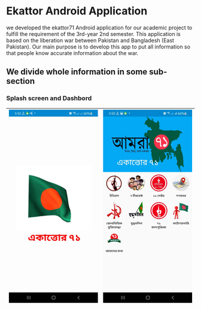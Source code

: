 # Ekattor Android Application 
we developed the ekattor71 Android application for our academic project to fulfill the requirement of the 3rd-year 2nd semester. This application is based on the liberation war between Pakistan and Bangladesh (East Pakistan). Our main purpose is to develop this app to put all information so that people know accurate information about the war.
## We divide whole information in some sub-section
### Splash screen and Dashbord
|![Splash screen](images/img11.jpeg) | ![Dashbord](images/img12.jpeg)|
|------------------------------------|-------------------------------| 



